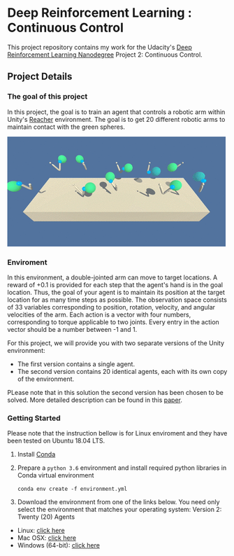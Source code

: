 # Deep Reinforcement Learning : Continuous Control

This project repository contains my work for the Udacity's [Deep Reinforcement Learning Nanodegree](https://www.udacity.com/course/deep-reinforcement-learning-nanodegree--nd893) Project 2: Continuous Control.

## Project Details

### The goal of this project

In this project, the goal is to train an agent that controls a robotic arm within Unity's [Reacher](https://github.com/Unity-Technologies/ml-agents/blob/master/docs/Learning-Environment-Examples.md#reacher) environment. The goal is to get 20 different robotic arms to maintain contact with the green spheres.


![In Project 1, train an agent that controls a robotic arm.](images/reacher_20_u.gif)

### Enviroment 

In this environment, a double-jointed arm can move to target locations. A reward of +0.1 is provided for each step that the agent's hand is in the goal location. Thus, the goal of your agent is to maintain its position at the target location for as many time steps as possible.
The observation space consists of 33 variables corresponding to position, rotation, velocity, and angular velocities of the arm. Each action is a vector with four numbers, corresponding to torque applicable to two joints. Every entry in the action vector should be a number between -1 and 1.

For this project, we will provide you with two separate versions of the Unity environment:

 - The first version contains a single agent.
 - The second version contains 20 identical agents, each with its own copy of the environment.

PLease note that in this solution the second version has been chosen to be solved.
More detailed description can be found in this [paper](https://arxiv.org/pdf/1809.02627.pdf).


### Getting Started
Please note that the instruction bellow is for Linux enviroment and they have been tested on Ubuntu 18.04 LTS.
1. Install [Conda](https://docs.conda.io/projects/conda/en/latest/index.html#)

2. Prepare a `python 3.6` environment and install required python libraries in Conda virtual environment 

	```
	conda env create -f environment.yml
	```
	
3. Download the environment from one of the links below.  You need only select the environment that matches your operating system:
Version 2: Twenty (20) Agents

 - Linux: [click here](https://s3-us-west-1.amazonaws.com/udacity-drlnd/P2/Reacher/Reacher_Linux.zip)
 - Mac OSX: [click here](https://s3-us-west-1.amazonaws.com/udacity-drlnd/P2/Reacher/Reacher.app.zip)
 - Windows (64-bit): [click here](https://s3-us-west-1.amazonaws.com/udacity-drlnd/P2/Reacher/Reacher_Windows_x86_64.zip)
